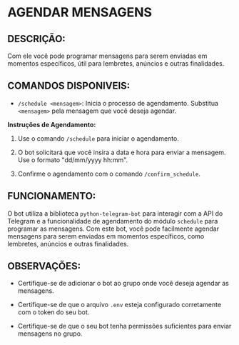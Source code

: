 # AGENDAR MENSAGENS
## DESCRIÇÃO:
Com ele você pode programar mensagens para serem enviadas em momentos específicos, útil para lembretes, anúncios e outras finalidades.

## COMANDOS DISPONIVEIS:
- `/schedule <mensagem>`: Inicia o processo de agendamento. Substitua `<mensagem>` pela mensagem que você deseja agendar.

**Instruções de Agendamento:**

1. Use o comando `/schedule` para iniciar o agendamento.

2. O bot solicitará que você insira a data e hora para enviar a mensagem. Use o formato "dd/mm/yyyy hh:mm".

3. Confirme o agendamento com o comando `/confirm_schedule`.

## FUNCIONAMENTO:
O bot utiliza a biblioteca `python-telegram-bot` para interagir com a API do Telegram e a funcionalidade de agendamento do módulo `schedule` para programar as mensagens. Com este bot, você pode facilmente agendar mensagens para serem enviadas em momentos específicos, como lembretes, anúncios e outras finalidades.

## OBSERVAÇÕES:
- Certifique-se de adicionar o bot ao grupo onde você deseja agendar as mensagens.

- Certifique-se de que o arquivo `.env` esteja configurado corretamente com o token do seu bot.

- Certifique-se de que o seu bot tenha permissões suficientes para enviar mensagens no grupo.

